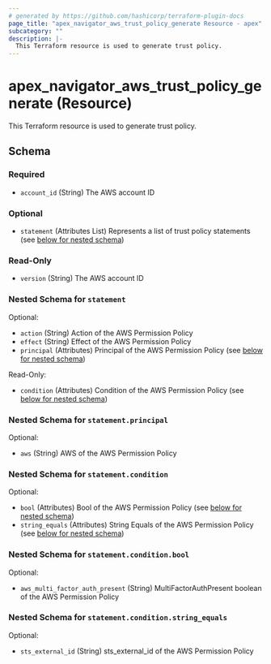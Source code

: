 ```yaml
---
# generated by https://github.com/hashicorp/terraform-plugin-docs
page_title: "apex_navigator_aws_trust_policy_generate Resource - apex"
subcategory: ""
description: |-
  This Terraform resource is used to generate trust policy.
---
```


# apex_navigator_aws_trust_policy_generate (Resource)

This Terraform resource is used to generate trust policy.



<!-- schema generated by tfplugindocs -->
## Schema

### Required

- `account_id` (String) The AWS account ID

### Optional

- `statement` (Attributes List) Represents a list of trust policy statements (see [below for nested schema](#nestedatt--statement))

### Read-Only

- `version` (String) The AWS account ID

<a id="nestedatt--statement"></a>
### Nested Schema for `statement`

Optional:

- `action` (String) Action of the AWS Permission Policy
- `effect` (String) Effect of the AWS Permission Policy
- `principal` (Attributes) Principal of the AWS Permission Policy (see [below for nested schema](#nestedatt--statement--principal))

Read-Only:

- `condition` (Attributes) Condition of the AWS Permission Policy (see [below for nested schema](#nestedatt--statement--condition))

<a id="nestedatt--statement--principal"></a>
### Nested Schema for `statement.principal`

Optional:

- `aws` (String) AWS of the AWS Permission Policy


<a id="nestedatt--statement--condition"></a>
### Nested Schema for `statement.condition`

Optional:

- `bool` (Attributes) Bool of the AWS Permission Policy (see [below for nested schema](#nestedatt--statement--condition--bool))
- `string_equals` (Attributes) String Equals of the AWS Permission Policy (see [below for nested schema](#nestedatt--statement--condition--string_equals))

<a id="nestedatt--statement--condition--bool"></a>
### Nested Schema for `statement.condition.bool`

Optional:

- `aws_multi_factor_auth_present` (String) MultiFactorAuthPresent boolean of the AWS Permission Policy


<a id="nestedatt--statement--condition--string_equals"></a>
### Nested Schema for `statement.condition.string_equals`

Optional:

- `sts_external_id` (String) sts_external_id  of the AWS Permission Policy

